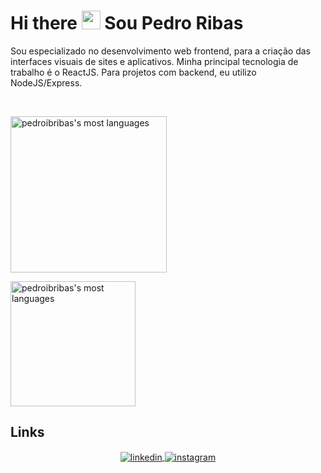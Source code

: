 <!-- COMENTÁRIO
Este é o modelo padrão do README com algumas ideias
**pedroibribas/pedroibribas** is a ✨ _special_ ✨ repository because its `README.md` (this file) appears on your GitHub profile.

Here are some ideas to get you started:

- 🔭 I’m currently working on ...
- 🌱 I’m currently learning ...
- 👯 I’m looking to collaborate on ...
- 🤔 I’m looking for help with ...
- 💬 Ask me about ...
- 📫 How to reach me: ...
- 😄 Pronouns: ...
- ⚡ Fun fact: ...
-->

<h1 align="left">Hi there <img src="https://raw.githubusercontent.com/kaueMarques/kaueMarques/master/hi.gif" width="30px"> Sou Pedro Ribas</h1>

Sou especializado no desenvolvimento web frontend, para a criação das interfaces visuais de sites e aplicativos. Minha principal tecnologia de trabalho é o ReactJS. Para projetos com backend, eu utilizo NodeJS/Express.

<br />


<!-- COMENTÁRIO
## &nbsp;Tecnologias principais

Estas são sugestões de tecnologias para copiar e colar
![JavaScript](https://img.shields.io/badge/-JavaScript-05122A?style=flat-square&logo=javascript)&nbsp;
![HTML](https://img.shields.io/badge/-HTML-05122A?style=flat-square&logo=HTML5)&nbsp;
![CSS](https://img.shields.io/badge/-CSS-05122A?style=flat-square&logo=CSS3&logoColor=1572B6)&nbsp;
![ReactJs](https://img.shields.io/badge/-ReactJS-05122A?style=flat-square&logo=react&logoColor=61dafb)&nbsp;
![Node.js](https://img.shields.io/badge/-Node.js-05122A?style=flat-square&logo=node.js)&nbsp;
![MongoDB](https://img.shields.io/badge/-MongoDB-05122A?style=flat-square&logo=mongodb)&nbsp;
![Bootstrap](https://img.shields.io/badge/-Bootstrap-05122A?style=flat&logo=bootstrap)&nbsp;
![Node.js](https://img.shields.io/badge/-Node.js-05122A?style=flat&logo=node.js)&nbsp;
![MongoDB](https://img.shields.io/badge/-MongoDB-05122A?style=flat&logo=mongodb)&nbsp;
![npm](https://img.shields.io/badge/-npm-05122A?style=flat&logo=npm&logoColor=1572B6)&nbsp;
![Git](https://img.shields.io/badge/-Git-05122A?style=flat&logo=git)&nbsp;
![GitHub](https://img.shields.io/badge/-GitHub-05122A?style=flat&logo=github)&nbsp;
![Heroku](https://img.shields.io/badge/-Heroku-05122A?style=flat&logo=heroku)&nbsp; 
![React](https://img.shields.io/badge/-React-05122A?style=flat&logo=react)&nbsp;
![TypeScript](https://img.shields.io/badge/-Typescript-05122A?style=flat&logo=typescript)&nbsp;
![yarn](https://img.shields.io/badge/-yarn-05122A?style=flat&logo=yarn)&nbsp;
![SQLite](https://img.shields.io/badge/-SQLite-05122A?style=flat&logo=sqlite)&nbsp;
-->

<img
  height="250em"
  src="https://github-readme-stats.vercel.app/api/top-langs/?username=pedroibribas&theme=radical"
  alt="pedroibribas's most languages"
/>

  <img height="200em" src="https://github-readme-stats.vercel.app/api?username=pedroibribas&show_icons=true&theme=radical" alt="pedroibribas's most languages"/>

<br />

<!-- COMENTÁRIO
Esta é uma sugestão de título
## ⚙️ &nbsp;GitHub Analytics
<p align="center">
  <img height="200em" src="https://github-readme-stats.vercel.app/api?username=pedroibribas&show_icons=true&theme=radical" alt="pedroibribas's most languages"/>
  <img height="200em" src="https://github-readme-stats.vercel.app/api/top-langs/?username=pedroibribas&theme=radical" alt="pedroibribas's most languages"/>
</p>

<br/>

-->

## Links

<!-- COMENTÁRIO
Este é um modelo de links para copiar e colar
<p align="left" style="background:yellow">
  <a href="https://linkedin.com/in/pedroibribas/" target="_blank">
    <img align="center" src="https://img.shields.io/badge/-pedroibribas-blue?style=flat&logo=linkedin" alt="linkedin"/>
  </a>
  <a href="https://instagram.com/pedroivo.ribas/" target="_blank">
   <img align="center" src="https://img.shields.io/badge/-pedroibribas-%23E4405F?style=flat&logo=instagram&logoColor=white" alt="instagram"/>
  </a>
    <a href="https://www.pedroribasdev.com" target="_blank" />
    <img align="center" src="https://img.shields.io/badge/-Portfolio-blueviolet?style=for-the-badge" alt="portfolio"/>
  </a>
</p>
-->

<p align="center">
  <a href="https://linkedin.com/in/pedroibribas/" target="_blank">
    <img align="center" src="https://img.shields.io/badge/-LinkedIn-blue?style=for-the-badge" alt="linkedin"/>
  </a>
  <a href="https://instagram.com/pedroivo.ribas/" target="_blank">
   <img align="center" src="https://img.shields.io/badge/-Instagram-ff69b4?style=for-the-badge&logoColor=white" alt="instagram"/>
  </a>
</p>
